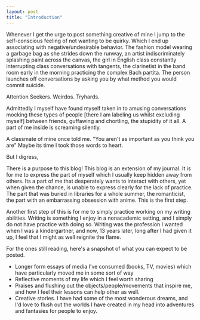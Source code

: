 ```yaml
---
layout: post
title: "Introduction"
---
```


Whenever I get the urge to post something creative of mine I jump to the self-conscious feeling of not wanting to be quirky. Which I end up associating with negative/undesirable behavior. The fashion model wearing a garbage bag as she strides down the runway, an artist indiscriminately splashing paint across the canvas, the girl in English class constantly interrupting class conversations with tangents, the clarinetist in the band room early in the morning practicing the complex Bach partita. The person launches off conversations by asking you by what method you would commit suicide.

Attention Seekers. Weirdos. Tryhards.

Admittedly I myself have found myself taken in to amusing conversations mocking these types of people [there I am labeling us whilst excluding myself] between friends, guffawing and chortling, the stupidity of it all. A part of me inside is screaming silently.

A classmate of mine once told me.
"You aren't as important as you think you are"
Maybe its time I took those words to heart.

But I digress,

There is a purpose to this blog! This blog is an extension of my journal. It is for me to express the part of myself which I usually keep hidden away from others. Its a part of me that desperately wants to interact with others, yet when given the chance, is unable to express clearly for the lack of practice. The part that was buried in libraries for a whole summer, the romanticist, the part with an embarrassing obsession with anime. This is the first step.

Another first step of this is for me to simply practice working on my writing abilities. Writing is something I enjoy in a nonacademic setting, and I simply do not have practice with doing so. Writing was the profession I wanted when I was a kindergartner, and now, 13 years later, long after I had given it up, I feel that I might as well reignite the flame.

For the ones still reading, here's a snapshot of what you can expect to be posted.
* Longer form essays of media I've consumed (books, TV, movies) which have particularly moved me in some sort of way
* Reflective moments of my life which I feel worth sharing
* Praises and flushing out the objects/people/movements that inspire me, and how I feel their lessons can help other as well.
* Creative stories. I have had some of the most wonderous dreams, and I'd love to flush out the worlds I have created in my head into adventures and fantasies for people to enjoy.